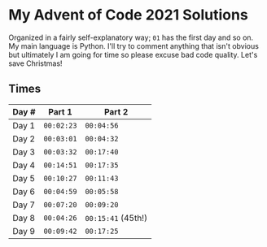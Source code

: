 # My Advent of Code 2021 Solutions

Organized in a fairly self-explanatory way; `01` has the first day and so on. My main language is Python. I'll try to comment anything that isn't obvious but ultimately I am going for time so please excuse bad code quality. Let's save Christmas!

## Times

| Day # | Part 1     | Part 2             |
| ----- | ---------- | ------------------ |
| Day 1 | `00:02:23` | `00:04:56`         |
| Day 2 | `00:03:01` | `00:04:32`         |
| Day 3 | `00:03:32` | `00:17:40`         |
| Day 4 | `00:14:51` | `00:17:35`         |
| Day 5 | `00:10:27` | `00:11:43`         |
| Day 6 | `00:04:59` | `00:05:58`         |
| Day 7 | `00:07:20` | `00:09:20`         |
| Day 8 | `00:04:26` | `00:15:41` (45th!) |
| Day 9 | `00:09:42` | `00:17:25`         |

